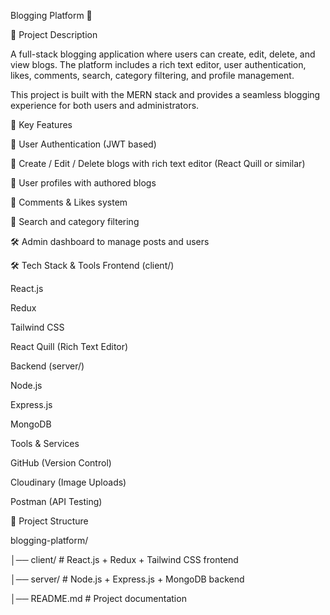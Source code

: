 ﻿Blogging Platform 📝

📌 Project Description

A full-stack blogging application where users can create, edit, delete, and view blogs. The platform includes a rich text editor, user authentication, likes, comments, search, category filtering, and profile management.

This project is built with the MERN stack and provides a seamless blogging experience for both users and administrators.


🚀 Key Features

🔐 User Authentication (JWT based)

📝 Create / Edit / Delete blogs with rich text editor (React Quill or similar)

👤 User profiles with authored blogs

💬 Comments & Likes system

🔎 Search and category filtering

🛠️ Admin dashboard to manage posts and users


🛠️ Tech Stack & Tools
Frontend (client/)

React.js

Redux

Tailwind CSS

React Quill (Rich Text Editor)

Backend (server/)

Node.js

Express.js

MongoDB

Tools & Services

GitHub (Version Control)

Cloudinary (Image Uploads)

Postman (API Testing)


📂 Project Structure

blogging-platform/

│── client/          # React.js + Redux + Tailwind CSS frontend

│── server/          # Node.js + Express.js + MongoDB backend

│── README.md        # Project documentation



